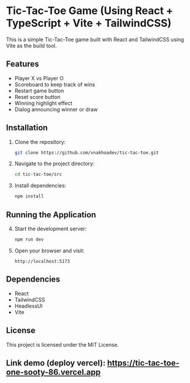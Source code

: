 # Tic-Tac-Toe Game (Using React + TypeScript + Vite + TailwindCSS)

This is a simple Tic-Tac-Toe game built with React and TailwindCSS using Vite as the build tool.

## Features
- Player X vs Player O
- Scoreboard to keep track of wins
- Restart game button
- Reset score button
- Winning highlight effect
- Dialog announcing winner or draw

## Installation

1. Clone the repository:
   ```bash
   git clone https://github.com/vnakhoadev/tic-tac-toe.git
   ```

2. Navigate to the project directory:
   ```bash
   cd tic-tac-toe/src
   ```

3. Install dependencies:
   ```bash
   npm install
   ```

## Running the Application

4. Start the development server:
   ```bash
   npm run dev
   ```

5. Open your browser and visit:
   ```
   http://localhost:5173
   ```
   
## Dependencies
- React
- TailwindCSS
- HeadlessUI
- Vite

## License
This project is licensed under the MIT License.

## Link demo (deploy vercel): https://tic-tac-toe-one-sooty-86.vercel.app

